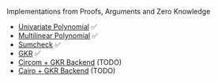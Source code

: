 Implementations from Proofs, Arguments and Zero Knowledge

- [Univariate Polynomial](/src/polynomial/univariate_poly.rs) ✅
- [Multilinear Polynomial](/src/polynomial/multilinear_poly.rs) ✅
- [Sumcheck](/src/sumcheck) ✅
- [GKR](/src/gkr) ✅
- [Circom + GKR Backend]() (TODO)
- [Cairo + GKR Backend]() (TODO)
